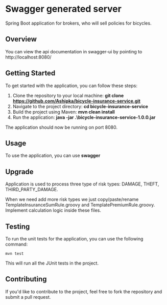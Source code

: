 # Swagger generated server

Spring Boot application for brokers, who will sell policies for bicycles.


## Overview  

You can view the api documentation in swagger-ui by pointing to  
http://localhost:8080/  



## **Getting Started**

To get started with the application, you can follow these steps:

1.  Clone the repository to your local machine: **git clone https://github.com/Ashipka/bicycle-insurance-service.git**
2.  Navigate to the project directory: **cd bicycle-insurance-service**
3.  Build the project using Maven: **mvn clean install**
4.  Run the application: **java -jar .\bicycle-insurance-service-1.0.0.jar**

The application should now be running on port 8080.

## **Usage**

To use the application, you can use **swagger** 

## **Upgrade**
Application is used to process three type of risk types: DAMAGE, THEFT, THIRD_PARTY_DAMAGE.

When we need add more risk types we just copy/paste/rename TemplateInsuranceSumRule.groovy and TemplatePremiumRule.groovy.
Implement calculation logic inside these files.

## **Testing**

To run the unit tests for the application, you can use the following command:

`mvn test`

This will run all the JUnit tests in the project.

## **Contributing**

If you'd like to contribute to the project, feel free to fork the repository and submit a pull request.
